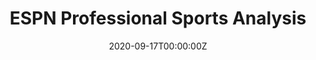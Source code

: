 ---
title: ESPN Professional Sports Analysis
summary: This repo is an ongoing analysis to quantify the effects of analytics on the big four US professional sports teams. The ESPN Great Analytics Rating in 2015 http://www.espn.com/espn/feature/story/_/id/12331388/the-great-analytics-rankings is used. I had to give the Las Vegas Golden Knights a rating of 4 since ESPN never did the rankings again and the NHL decided to expand. The presentation has been presented at the 2017, 2018, and 2019 INFORMS Annual Meeting and at several MORS Critical Skills for Analytics Professionals (CSAP) courses. It was also presented for the NC State Sports Analytics Club in March of 2019 and at a Meetup.com event in April 2019. www.Spotrac.com is used for salary data. Cash salary is used for NBA, MLB, and NFL. The cap difference is used for the NHL. Teams are ranked from 1 (paying highest salary) to the last team (paying the lowest salary).
tags:
- sports
- analytics
date: "2020-09-17T00:00:00Z"

# Optional external URL for project (replaces project detail page).
external_link: https://github.com/ltwalt/espnsports

---